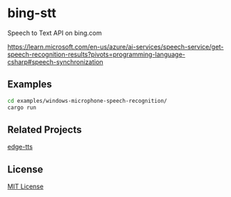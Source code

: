 # bing-stt

Speech to Text API on bing.com

https://learn.microsoft.com/en-us/azure/ai-services/speech-service/get-speech-recognition-results?pivots=programming-language-csharp#speech-synchronization

## Examples

```bash
cd examples/windows-microphone-speech-recognition/
cargo run
```

## Related Projects

[edge-tts](https://github.com/ganlvtech/edge-tts)

## License

[MIT License](https://mit-license.org/)
